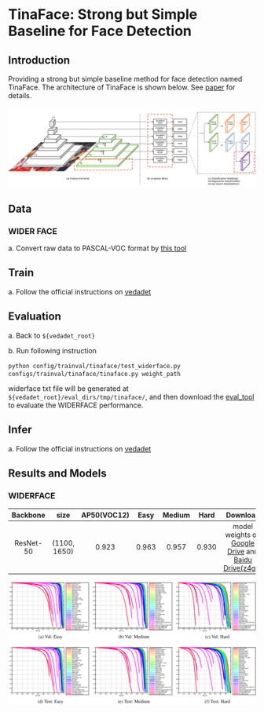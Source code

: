 # TinaFace: Strong but Simple Baseline for Face Detection

## Introduction
Providing a strong but simple baseline method for face detection named TinaFace. The architecture of TinaFace is shown below. See [paper](https://arxiv.org/abs/2011.13183) for details.

![1](./imgs/model.png)

## Data

### WIDER FACE
a. Convert raw data to PASCAL-VOC format by [this tool](https://github.com/akofman/wider-face-pascal-voc-annotations)

## Train
a. Follow the official instructions on [vedadet](https://github.com/Media-Smart/vedadet) 

## Evaluation
a. Back to `${vedadet_root}`

b. Run following instruction
```shell
python config/trainval/tinaface/test_widerface.py configs/trainval/tinaface/tinaface.py weight_path
```
widerface txt file will be generated at `${vedadet_root}/eval_dirs/tmp/tinaface/`, and then download the [eval_tool](http://mmlab.ie.cuhk.edu.hk/projects/WIDERFace/support/eval_script/eval_tools.zip) to evaluate the WIDERFACE performance.

## Infer
a. Follow the official instructions on [vedadet](https://github.com/Media-Smart/vedadet) 

## Results and Models

### WIDERFACE

| Backbone  |  size  | AP50(VOC12) | Easy | Medium | Hard | Download |
|:---------:|:-------:|:-------:|:--------:|:--------------:|:------:|:--------:|
| ResNet-50 | (1100, 1650) |   0.923   | 0.963  |  0.957   |  0.930  | model weights on [Google Drive](https://drive.google.com/file/d/1zU738coEVDBkLBUa4hvJUucL7dcSBT7v/view?usp=sharing) and [Baidu Drive(z4gu)](https://pan.baidu.com/s/12flU7IX-2pNRKTZEeYiQ1Q)|

![2](./imgs/results.png)
